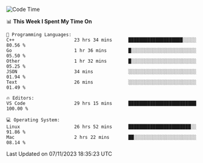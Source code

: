 
<!--START_SECTION:waka-->
![Code Time](http://img.shields.io/badge/Code%20Time-1%2C287%20hrs%201%20min-blue)

📊 **This Week I Spent My Time On** 

```text
💬 Programming Languages: 
C++                      23 hrs 34 mins      ████████████████████░░░░░   80.56 % 
Go                       1 hr 36 mins        █░░░░░░░░░░░░░░░░░░░░░░░░   05.50 % 
Other                    1 hr 32 mins        █░░░░░░░░░░░░░░░░░░░░░░░░   05.25 % 
JSON                     34 mins             ░░░░░░░░░░░░░░░░░░░░░░░░░   01.94 % 
Text                     26 mins             ░░░░░░░░░░░░░░░░░░░░░░░░░   01.49 % 

🔥 Editors: 
VS Code                  29 hrs 15 mins      █████████████████████████   100.00 % 

💻 Operating System: 
Linux                    26 hrs 52 mins      ███████████████████████░░   91.86 % 
Mac                      2 hrs 22 mins       ██░░░░░░░░░░░░░░░░░░░░░░░   08.14 % 
```


 Last Updated on 07/11/2023 18:35:23 UTC
<!--END_SECTION:waka-->


